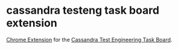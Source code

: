 cassandra testeng task board extension
======================================

[Chrome Extension](https://chrome.google.com/webstore/detail/cassandra-test-engineerin/pdoaiakbpeijgdkdfbbjomfcmagpokoe/details) for the [Cassandra Test Engineering Task Board](https://issues.apache.org/jira/secure/RapidBoard.jspa?rapidView=39).
